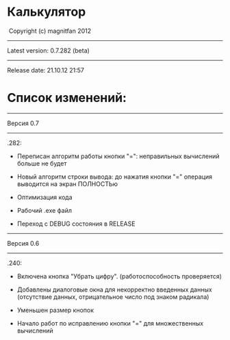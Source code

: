 ﻿
﻿Калькулятор
=======
﻿﻿
Copyright (c) magnitfan 2012
______________________________
Latest version: 0.7.282 (beta)
______________________________
Release date: 21.10.12 21:57

Список изменений:
=================
______________________________

Версия 0.7
______________________________
.282:

- Переписан алгоритм работы кнопки "=": неправильных вычислений больше не будет

- Новый алгоритм строки вывода: до нажатия кнопки "=" операция выводится на экран ПОЛНОСТЬю

- Оптимизация кода

- Рабочий .exe файл

- Переход с DEBUG состояния в RELEASE

______________________________
Версия 0.6
______________________________
.240:


- Включена кнопка "Убрать цифру". (работоспособность проверяется)

- Добавлены диалоговые окна для некорректно введенных данных (отсутствие данных, отрицательное число под знаком радикала)

- Уменьшен размер кнопок

- Начало работ по исправлению кнопки "=" для множественных вычислений